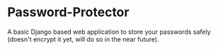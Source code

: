 # Password-Protector

A basic Django based web application to store your passwords safely (doesn't encrypt it yet, will do so in the near future).
